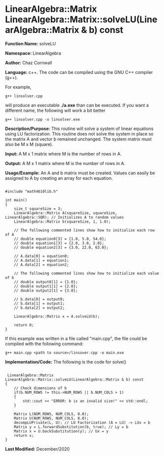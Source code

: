 # LinearAlgebra::Matrix LinearAlgebra::Matrix::solveLU(LinearAlgebra::Matrix & b) const

**Function Name:**           solveLU

**Namespace:**               LinearAlgebra

**Author:** Chaz Cornwall

**Language:** c++. The code can be compiled using the GNU C++ compiler (g++).

For example,

    g++ linsolver.cpp 

will produce an executable **./a.exe** than can be executed. If you want a different name, the following will work a bit
better

    g++ linsolver.cpp -o linsolver.exe

**Description/Purpose:** This routine will solve a system of linear equations using LU factorization. This routine does not solve the system in place so the matrix A and vector b remained unchanged. The system matrix must also be M x M (square).

**Input:** A M x 1 matrix where M is the number of rows in A.

**Output:** A M x 1 matrix where M is the number of rows in A.

**Usage/Example:** An A and b matrix must be created. Values can easily be assigned to A by creating an array for each equation. 

<pre><code> 
#include "math4610lib.h" 

int main()
{
    size_t squareSize = 3;
    LinearAlgebra::Matrix A(squareSize, squareSize, LinearAlgebra::SQR); // Initializes A to random values
    LinearAlgebra::Matrix b(squareSize, 1, 1.0);
    
    // The following commented lines show how to initialize each row of A
    // double equation0[3] = {1.0, 5.0, 54.0};
    // double equation1[3] = {2.0, 3.0, 2.0};
    // double equation2[3] = {3.0, 22.0, 63.0};
    
    // A.data[0] = equation0;
    // A.data[1] = equation1;
    // A.data[2] = equation2;
    
    // The following commented lines show how to initialize each value of b
    // double output0[1] = {1.0};
    // double output1[1] = {2.0};
    // double output2[1] = {3.0};
    
    // b.data[0] = output0;
    // b.data[1] = output1;
    // b.data[2] = output2;
   
    LinearAlgebra::Matrix x = A.solveLU(b);
    
    return 0;
}
</pre></code>

If this example was written in a file called "main.cpp", the file could be compiled with the following command:

    g++ main.cpp <path to source>/linsover.cpp -o main.exe

**Implementation/Code:** The following is the code for solve()

<pre><code>
 LinearAlgebra::Matrix LinearAlgebra::Matrix::solveLU(LinearAlgebra::Matrix & b) const
{
    // Check dimensions of b
    if(b.NUM_ROWS != this->NUM_ROWS || b.NUM_COLS > 1)
    {
        std::cout << "ERROR: b is an invalid size!" << std::endl;
    }

    Matrix L(NUM_ROWS, NUM_COLS, 0.0);
    Matrix U(NUM_ROWS, NUM_COLS, 0.0);
    decompLUPrivate(L, U); // LU Factorization (A = LU) -> LUx = b 
    Matrix y = L.forwardSubstitution(b, true); // Ly = b
    Matrix x = U.backSubstitution(y); // Ux = y
    return x;
}
</pre></code>

**Last Modified:** December/2020


